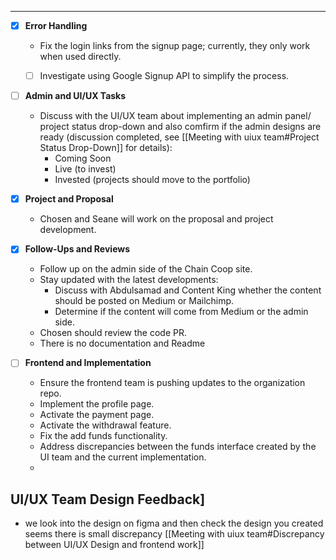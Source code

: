 

---

- [x] **Error Handling**
  - Fix the login links from the signup page; currently, they only work when used directly.
  - [  ] Investigate using Google Signup API to simplify the process.
  

- [ ] **Admin and UI/UX Tasks**

  - Discuss with the UI/UX team about implementing an admin panel/ project status drop-down and also comfirm if the admin designs are ready (discussion completed, see [[Meeting with uiux team#Project Status Drop-Down]] for details):
    - Coming Soon
    - Live (to invest)
    - Invested (projects should move to the portfolio)

- [x] **Project and Proposal**
  - Chosen and Seane will work on the proposal and project development.

- [x] **Follow-Ups and Reviews**
  - Follow up on the admin side of the Chain Coop site.
  - Stay updated with the latest developments:
    - Discuss with Abdulsamad and Content King whether the content should be posted on Medium or Mailchimp.
    - Determine if the content will come from Medium or the admin side.
  - Chosen should review the code PR.
  - There is no documentation and Readme

- [ ] **Frontend and Implementation**
  - Ensure the frontend team is pushing updates to the organization repo.
  - Implement the profile page.
  - Activate the payment page.
  - Activate the withdrawal feature.
  - Fix the add funds functionality.
  - Address discrepancies between the funds interface created by the UI team and the current implementation.
  -
## UI/UX Team Design Feedback]
-  we look into the design on figma and then check the design you created seems there is small discrepancy [[Meeting with uiux team#Discrepancy between UI/UX Design and frontend work]]




